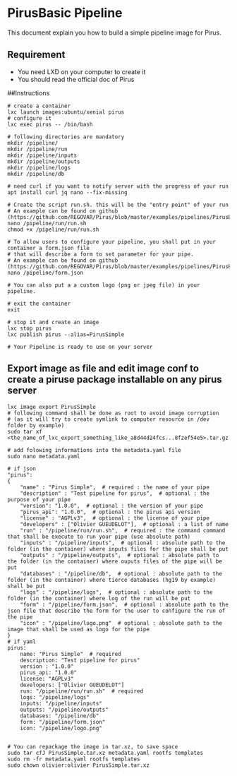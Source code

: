 # PirusBasic Pipeline

This document explain you how to build a simple pipeline image for Pirus. 

## Requirement
 * You need LXD on your computer to create it
 * You should read the official doc of Pirus

##Instructions

    # create a container
    lxc launch images:ubuntu/xenial pirus
    # configure it
    lxc exec pirus -- /bin/bash
    
    # following directories are mandatory
    mkdir /pipeline/
    mkdir /pipeline/run
    mkdir /pipeline/inputs
    mkdir /pipeline/outputs
    mkdir /pipeline/logs
    mkdir /pipeline/db
    
    # need curl if you want to notify server with the progress of your run
    apt install curl jq nano --fix-missing
    
    # Create the script run.sh. this will be the "entry point" of your run
    # An example can be found on github (https://github.com/REGOVAR/Pirus/blob/master/examples/pipelines/PirusBasic/run.sh)
    nano /pipeline/run/run.sh
    chmod +x /pipeline/run/run.sh
    
    # To allow users to configure your pipeline, you shall put in your container a form.json file 
    # that will describe a form to set parameter for your pipe.
    # An example can be found on github (https://github.com/REGOVAR/Pirus/blob/master/examples/pipelines/PirusBasic/form.json)
    nano /pipeline/form.json
    
    # You can also put a a custom logo (png or jpeg file) in your pipeline.
    
    # exit the container
    exit
    
    # stop it and create an image
    lxc stop pirus
    lxc publish pirus --alias=PirusSimple

    # Your Pipeline is ready to use on your server


## Export image as file and edit image conf to create a piruse package installable on any pirus server

    lxc image export PirusSimple
    # following command shall be done as root to avoid image corruption 
    # (as it will try to create symlink to computer resource in /dev folder by example)
    sudo tar xf <the_name_of_lxc_export_something_like_a8d44d24fcs...8fzef54e5>.tar.gz

    # add folowing informations into the metadata.yaml file
    sudo nano metadata.yaml
    
    # if json
    "pirus":
    {
        "name" : "Pirus Simple",  # required : the name of your pipe
        "description" : "Test pipeline for pirus",  # optional : the purpose of your pipe
        "version": "1.0.0",  # optional : the version of your pipe
        "pirus_api": "1.0.0",  # optional : the pirus api version
        "license" : "AGPLv3",  # optional : the license of your pipe
        "developers" : ["Olivier GUEUDELOT"],  # optional : a list of name
        "run" : "/pipeline/run/run.sh",  # required : the command command that shall be execute to run your pipe (use absolute path)
        "inputs" : "/pipeline/inputs",  # optional : absolute path to the folder (in the container) where inputs files for the pipe shall be put
        "outputs" : "/pipeline/outputs",  # optional : absolute path to the folder (in the container) where ouputs files of the pipe will be put
        "databases" : "/pipeline/db",  # optional : absolute path to the folder (in the container) where tierce databases (hg19 by example) shall be put
        "logs" : "/pipeline/logs",  # optional : absolute path to the folder (in the container) where log of the run will be put
        "form" : "/pipeline/form.json",  # optional : absolute path to the json file that describe the form for the user to configure the run of the pipe
        "icon" : "/pipeline/logo.png"  # optional : absolute path to the image that shall be used as logo for the pipe
    }
    # if yaml
    pirus:
        name: "Pirus Simple"  # required
        description: "Test pipeline for pirus"
        version : "1.0.0"
        pirus_api: "1.0.0"
        license: "AGPLv3"
        developers: ["Olivier GUEUDELOT"]
        run: "/pipeline/run/run.sh"  # required
        logs: "/pipeline/logs"
        inputs: "/pipeline/inputs"
        outputs: "/pipeline/outputs"
        databases: "/pipeline/db"
        form: "/pipeline/form.json"
        icon: "/pipeline/logo.png"

    
    # You can repackage the image in tar.xz, to save space
    sudo tar cfJ PirusSimple.tar.xz metadata.yaml rootfs templates
    sudo rm -fr metadata.yaml rootfs templates
    sudo chown olivier:olivier PirusSimple.tar.xz
